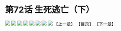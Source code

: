 # 第72话 生死逃亡（下）
![](https://mhpic.xiaomingtaiji.net/comic/D/斗破苍穹拆分版/72话/1.jpg-zymk.middle.webp)
![](https://mhpic.xiaomingtaiji.net/comic/D/斗破苍穹拆分版/72话/2.jpg-zymk.middle.webp)
![](https://mhpic.xiaomingtaiji.net/comic/D/斗破苍穹拆分版/72话/3.jpg-zymk.middle.webp)
![](https://mhpic.xiaomingtaiji.net/comic/D/斗破苍穹拆分版/72话/4.jpg-zymk.middle.webp)
![](https://mhpic.xiaomingtaiji.net/comic/D/斗破苍穹拆分版/72话/5.jpg-zymk.middle.webp)
![](https://mhpic.xiaomingtaiji.net/comic/D/斗破苍穹拆分版/72话/6.jpg-zymk.middle.webp)
![](https://mhpic.xiaomingtaiji.net/comic/D/斗破苍穹拆分版/72话/7.jpg-zymk.middle.webp)
![](https://mhpic.xiaomingtaiji.net/comic/D/斗破苍穹拆分版/72话/8.jpg-zymk.middle.webp)
[【上一章】](./71.md)
[【目录】](./READMD.md)
[【下一章】](./73.md)
